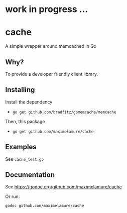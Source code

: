 # work in progress ...

# cache
A simple wrapper around memcached in Go

## Why?

To provide a developer friendly client library.

## Installing

Install the dependency

 - `go get github.com/bradfitz/gomemcache/memcache`

Then, this package

- `go get github.com/maximelamure/cache`


## Examples

See `cache_test.go`


## Documentation

See https://godoc.org/github.com/maximelamure/cache

Or run:

`godoc github.com/maximelamure/cache`
